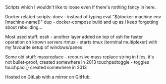Scripts which I wouldn't like to loose even if there's nothing fancy in here.

Docker related scripts:
doev - instead of typing eval "$(docker-machine env [machine-name])"
dup - docker-compose build and up as I keep forgetting about rebuilding...

Most used stuff:
essh - another layer added on top of ssh for faster operation on known servers
rtmux - starts tmux (terminal multiplexer) with my favourite setup of windows/panes

Some old stuff:
massreplace - recoursive mass replace string in files, it's not bullet-proof, created somewhere in 2013
touchpadtoggle - toggles touchpad ;} created somewhere in 2013

Hosted on GitLab with a mirror on GitHub.

